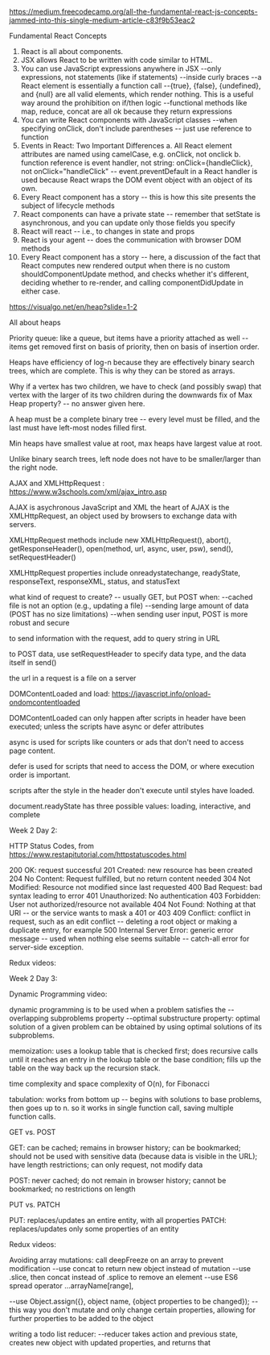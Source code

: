 https://medium.freecodecamp.org/all-the-fundamental-react-js-concepts-jammed-into-this-single-medium-article-c83f9b53eac2

Fundamental React Concepts 

1. React is all about components.
2. JSX allows React to be written with code similar to HTML.
3. You can use JavaScript expressions anywhere in JSX
  --only expressions, not statements (like if statements)
  --inside curly braces 
  --a React element is essentially a function call 
  --{true}, {false}, {undefined}, and {null} are all valid elements, which render nothing. This is a useful way around the prohibition on if/then logic
  --functional methods like map, reduce, concat are all ok because they return expressions 
4. You can write React components with JavaScript classes 
  --when specifying onClick, don't include parentheses -- just use reference to function 
5. Events in React: Two Important Differences 
  a. All React element attributes are named using camelCase, e.g. onClick, not onclick 
  b. function reference is event handler, not string: onClick={handleClick}, not onClick="handleClick" 
  -- event.preventDefault in a React handler is used because React wraps the DOM event object with an object of its own. 
6. Every React component has a story -- this is how this site presents the subject of lifecycle methods 
7. React components can have a private state -- remember that setState is asynchronous, and you can update only those fields you specify
8. React will react -- i.e., to changes in state and props 
9. React is your agent -- does the communication with browser DOM methods 
10. Every React component has a story -- here, a discussion of the fact that React computes new rendered output when there is no custom shouldComponentUpdate method, and checks whether it's different, deciding whether to re-render, and calling componentDidUpdate in either case. 



https://visualgo.net/en/heap?slide=1-2 

All about heaps 

Priority queue: like a queue, but items have a priority attached as well -- items get removed first on basis of priority, then on basis of insertion order.

Heaps have efficiency of log-n because they are effectively binary search trees, which are complete. This is why they can be stored as arrays.

Why if a vertex has two children, we have to check (and possibly swap) that vertex with the larger of its two children during the downwards fix of Max Heap property? -- no answer given here.

A heap must be a complete binary tree -- every level must be filled, and the last must have left-most nodes filled first. 

Min heaps have smallest value at root, max heaps have largest value at root.

Unlike binary search trees, left node does not have to be smaller/larger than the right node. 



AJAX and XMLHttpRequest : https://www.w3schools.com/xml/ajax_intro.asp 

AJAX is asychronous JavaScript and XML 
the heart of AJAX is the XMLHttpRequest, an object used by browsers to exchange data with servers. 

XMLHttpRequest methods include new XMLHttpRequest(), abort(), getResponseHeader(), open(method, url, async, user, psw), send(), setRequestHeader() 

XMLHttpRequest properties include onreadystatechange, readyState, responseText, responseXML, status, and statusText 

what kind of request to create? -- usually GET, but POST when: 
    --cached file is not an option (e.g., updating a file)
    --sending large amount of data (POST has no size limitations)
    --when sending user input, POST is more robust and secure 

to send information with the request, add to query string in URL 

to POST data, use setRequestHeader to specify data type, and the data itself in send() 

the url in a request is a file on a server 


DOMContentLoaded and load: https://javascript.info/onload-ondomcontentloaded

DOMContentLoaded can only happen after scripts in header have been executed; unless the scripts have async or defer attributes 

async is used for scripts like counters or ads that don't need to access page content.

defer is used for scripts that need to access the DOM, or where execution order is important.

scripts after the style in the header don't execute until styles have loaded.

document.readyState has three possible values: loading, interactive, and complete 



Week 2 Day 2: 

HTTP Status Codes, from https://www.restapitutorial.com/httpstatuscodes.html

200 OK: request successful
201 Created: new resource has been created
204 No Content: Request fulfilled, but no return content needed 
304 Not Modified: Resource not modified since last requested
400 Bad Request: bad syntax leading to error
401 Unauthorized: No authentication 
403 Forbidden: User not authorized/resource not available
404 Not Found: Nothing at that URI -- or the service wants to mask a 401 or 403 
409 Conflict: conflict in request, such as an edit conflict -- deleting a root object or making a duplicate entry, for example
500 Internal Server Error: generic error message -- used when nothing else seems suitable -- catch-all error for server-side exception.


Redux videos:


Week 2 Day 3:

Dynamic Programming video: 

dynamic programming is to be used when a problem satisfies the 
--overlapping subproblems property
--optimal substructure property: optimal solution of a given problem can be obtained by using optimal solutions of its subproblems.

memoization: uses a lookup table that is checked first; does recursive calls until it reaches an entry in the lookup table or the base condition; fills up the table on the way back up the recursion stack.

time complexity and space complexity of O(n), for Fibonacci 

tabulation: works from bottom up -- begins with solutions to base problems, then goes up to n.  so it works in single function call, saving multiple function calls. 


GET vs. POST 

GET: can be cached; remains in browser history; can be bookmarked; should not be used with sensitive data (because data is visible in the URL); have length restrictions; can only request, not modify data 

POST: never cached; do not remain in browser history; cannot be bookmarked; no restrictions on length 


PUT vs. PATCH 

PUT: replaces/updates an entire entity, with all properties
PATCH: replaces/updates only some properties of an entity


Redux videos:

Avoiding array mutations: call deepFreeze on an array to prevent modification
--use concat to return new object instead of mutation
--use .slice, then concat instead of .splice to remove an element 
--use ES6 spread operator ...arrayName[range], 

--use Object.assign({}, object name, {object properties to be changed});
--this way you don't mutate and only change certain properties, allowing for further properties to be added to the object 

writing a todo list reducer: 
--reducer takes action and previous state, creates new object with updated properties, and returns that

